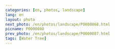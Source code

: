 ```yaml
---
categories: [en, photos, landscape]
lang: en
layout: photo
next_photo: /en/photos/landscape/P0000068.html
picname: P0000080
prev_photo: /en/photos/landscape/P0000087.html
tags: [Water Tree]
---
```

